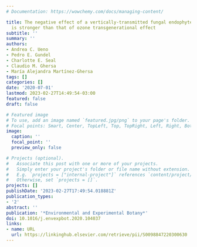 ```yaml
---
# Documentation: https://wowchemy.com/docs/managing-content/

title: The negative effect of a vertically-transmitted fungal endophyte on seed longevity
  is stronger than that of ozone transgenerational effect
subtitle: ''
summary: ''
authors:
- Andrea C. Ueno
- Pedro E. Gundel
- Charlotte E. Seal
- Claudio M. Ghersa
- María Alejandra Martínez-Ghersa
tags: []
categories: []
date: '2020-07-01'
lastmod: 2023-02-27T14:49:54-03:00
featured: false
draft: false

# Featured image
# To use, add an image named `featured.jpg/png` to your page's folder.
# Focal points: Smart, Center, TopLeft, Top, TopRight, Left, Right, BottomLeft, Bottom, BottomRight.
image:
  caption: ''
  focal_point: ''
  preview_only: false

# Projects (optional).
#   Associate this post with one or more of your projects.
#   Simply enter your project's folder or file name without extension.
#   E.g. `projects = ["internal-project"]` references `content/project/deep-learning/index.md`.
#   Otherwise, set `projects = []`.
projects: []
publishDate: '2023-02-27T17:49:54.018881Z'
publication_types:
- '2'
abstract: ''
publication: '*Environmental and Experimental Botany*'
doi: 10.1016/j.envexpbot.2020.104037
links:
- name: URL
  url: https://linkinghub.elsevier.com/retrieve/pii/S0098847220300630
---
```

